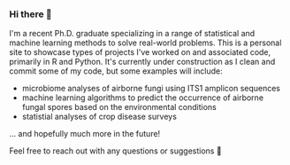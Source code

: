 ### Hi there 👋

I'm a recent Ph.D. graduate specializing in a range of statistical and machine learning methods to solve real-world problems. This is a personal site to showcase types of projects I've worked on and associated code, primarily in R and Python. It's currently under construction as I clean and commit some of my code, but some examples will include:
- microbiome analyses of airborne fungi using ITS1 amplicon sequences
- machine learning algorithms to predict the occurrence of airborne fungal spores based on the environmental conditions
- statistial analyses of crop disease surveys

... and hopefully much more in the future!

Feel free to reach out with any questions or suggestions 🤠

<!--
**jdreich/jdreich** is a ✨ _special_ ✨ repository because its `README.md` (this file) appears on your GitHub profile.

Here are some ideas to get you started:

- 🔭 I’m currently working on ...
- 🌱 I’m currently learning ...
- 👯 I’m looking to collaborate on ...
- 🤔 I’m looking for help with ...
- 💬 Ask me about ...
- 📫 How to reach me: ...
- 😄 Pronouns: ...
- ⚡ Fun fact: ...
-->

